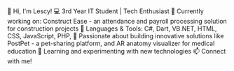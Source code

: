 👋 Hi, I'm Lescy!
💻 3rd Year IT Student | Tech Enthusiast
🌟 Currently working on: Construct Ease - an attendance and payroll processing solution for construction projects
🔧 Languages & Tools: C#, Dart, VB.NET, HTML, CSS, JavaScript, PHP, 
🚀 Passionate about building innovative solutions like PostPet - a pet-sharing platform, and AR anatomy visualizer for medical education
🌱 Learning and experimenting with new technologies
📫 Connect with me!
<!---
Shindawn/Shindawn is a ✨ special ✨ repository because its `README.md` (this file) appears on your GitHub profile.
You can click the Preview link to take a look at your changes.
--->
